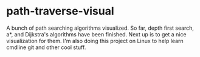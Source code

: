 # path-traverse-visual
A bunch of path searching algorithms visualized. So far, depth first search, a*, and Dijkstra's algorithms have been finished. Next up is to get a nice visualization for them. I'm also doing this project on Linux to help learn cmdline git and other cool stuff.
